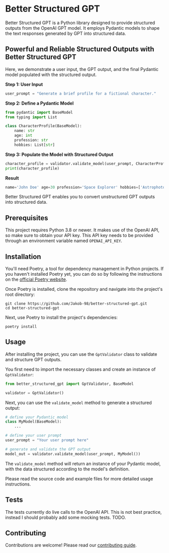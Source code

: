 # Better Structured GPT

Better Structured GPT is a Python library designed to provide structured outputs from the OpenAI GPT model. It employs Pydantic models to shape the text responses generated by GPT into structured data. 

## Powerful and Reliable Structured Outputs with Better Structured GPT

Here, we demonstrate a user input, the GPT output, and the final Pydantic model populated with the structured output.

**Step 1: User Input**
```python
user_prompt = "Generate a brief profile for a fictional character."
```

**Step 2: Define a Pydantic Model**
```python
from pydantic import BaseModel
from typing import List

class CharacterProfile(BaseModel):
    name: str
    age: int
    profession: str
    hobbies: List[str]
```

**Step 3: Populate the Model with Structured Output**
```python
character_profile = validator.validate_model(user_prompt, CharacterProfile)
print(character_profile)
```

**Result**
```python
name='John Doe' age=30 profession='Space Explorer' hobbies=['Astrophotography', 'Alien Languages']
```

Better Structured GPT enables you to convert unstructured GPT outputs into structured data.


## Prerequisites
This project requires Python 3.8 or newer. It makes use of the OpenAI API, so make sure to obtain your API key. This API key needs to be provided through an environment variable named `OPENAI_API_KEY`.

## Installation
You'll need Poetry, a tool for dependency management in Python projects. If you haven't installed Poetry yet, you can do so by following the instructions on the [official Poetry website](https://python-poetry.org/docs/#installation).

Once Poetry is installed, clone the repository and navigate into the project's root directory:

```
git clone https://github.com/Jakob-98/better-structured-gpt.git
cd better-structured-gpt
```

Next, use Poetry to install the project's dependencies:

```
poetry install
```

## Usage
After installing the project, you can use the `GptValidator` class to validate and structure GPT outputs. 

You first need to import the necessary classes and create an instance of `GptValidator`:

```python
from better_structured_gpt import GptValidator, BaseModel

validator = GptValidator()
```

Next, you can use the `validate_model` method to generate a structured output:

```python
# define your Pydantic model
class MyModel(BaseModel):
    ...

# define your user prompt
user_prompt = "Your user prompt here"

# generate and validate the GPT output
model_out = validator.validate_model(user_prompt, MyModel())
```

The `validate_model` method will return an instance of your Pydantic model, with the data structured according to the model's definition.

Please read the source code and example files for more detailed usage instructions.

## Tests

The tests currently do live calls to the OpenAI API. This is not best practice, instead I should probably add some mocking tests. TODO.

## Contributing

Contributions are welcome! Please read our [contributing guide](CONTRIBUTING.md).
